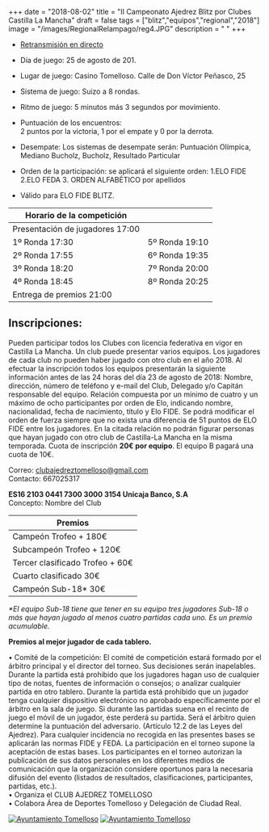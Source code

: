 +++
date = "2018-08-02"
title = "II Campeonato Ajedrez Blitz por Clubes Castilla La Mancha"
draft = false
tags = ["blitz","equipos","regional","2018"]
image = "/images/RegionalRelampago/reg4.JPG"
description = " "
+++

* [Retransmisión en directo](http://view.livechesscloud.com/502e6196-9342-446a-a268-7eb76c323f97)


*	Día de juego: 25 de agosto de 201.  
*	Lugar de juego: Casino Tomelloso. Calle de Don Víctor Peñasco, 25 
*	Sistema de juego: Suizo a 8 rondas.  
*	Ritmo de juego: 5 minutos más 3 segundos por movimiento. 
*	Puntuación de los encuentros:  
2 puntos por la victoria, 1 por el empate y 0 por la derrota.
*	Desempate: Los sistemas de desempate serán:
Puntuación Olímpica, Mediano Bucholz, Bucholz, Resultado Particular
*	Orden de la participación: se aplicará el siguiente orden:
1.ELO FIDE 2.ELO FEDA 3. ORDEN ALFABÉTICO por apellidos
* Válido para ELO FIDE BLITZ.


| Horario de la competición |  |
| ------ | ------: |
| Presentación de jugadores 17:00 |  |
|1º Ronda	17:30 |	5º Ronda 19:10|
|2º Ronda	17:55| 6º Ronda	19:35| 	
|3º Ronda	18:20| 7º Ronda	20:00|	
|4º Ronda	18:45| 8º Ronda	20:25|		
|Entrega de premios	21:00|	



## Inscripciones:  
Pueden participar todos los Clubes con licencia federativa en vigor en Castilla La
Mancha. Un club puede presentar varios equipos. Los jugadores de cada club no
pueden haber jugado con otro club en el año 2018.
Al efectuar la inscripción todos los equipos presentarán la siguiente información
antes de las 24 horas del día 23 de agosto de 2018:
Nombre, dirección, número de teléfono y e-mail del Club, Delegado y/o Capitán
responsable del equipo. Relación compuesta por un mínimo de cuatro y un
máximo de ocho participantes por orden de Elo, indicando nombre, nacionalidad,
fecha de nacimiento, título y Elo FIDE. Se podrá modificar el orden de fuerza
siempre que no exista una diferencia de 51 puntos de ELO FIDE entre los
jugadores.
En la citada relación no podrán figurar personas que hayan jugado con otro club de Castilla-La Mancha en la misma temporada.
Cuota de inscripción **20€ por equipo**. El equipo B pagará una cuota de 10€.


Correo: <clubajedreztomelloso@gmail.com>  
Contacto: 667025317

**ES16 2103 0441 7300 3000 3154 Unicaja Banco, S.A**  
Concepto: Nombre del Club


| Premios |
| ------ |
|Campeón Trofeo + 180€ |
|Subcampeón	Trofeo + 120€|	
|Tercer clasificado Trofeo + 60€|	
|Cuarto clasificado 30€|
|Campeón Sub-18* 30€|			

_*El equipo Sub-18 tiene que tener en su equipo tres jugadores Sub-18 o más que hayan jugado al menos cuatro partidas cada uno. Es un premio acumulable._

**Premios al mejor jugador de cada tablero.**

•	Comité de la competición: El comité de competición estará formado por el árbitro principal y el director del torneo. Sus decisiones serán inapelables.  Durante la partida está prohibido que los jugadores hagan uso de cualquier tipo de notas, fuentes de información o consejos; o analizar cualquier partida en otro tablero. Durante la partida está prohibido que un jugador tenga cualquier dispositivo electrónico no aprobado específicamente por el árbitro en la sala de juego. Si durante las partidas suena en el recinto de juego el móvil de un jugador, éste perderá su partida. Será el árbitro quien determine la puntuación del adversario.  (Artículo 12.2 de las Leyes del Ajedrez). Para cualquier incidencia no recogida en las presentes bases se aplicarán las normas FIDE y FEDA. La participación en el torneo supone la aceptación de estas bases. Los participantes en el torneo autorizan la publicación de sus datos personales en los diferentes medios de comunicación que la organización considere oportunos para la necesaria difusión del evento (listados de resultados, clasificaciones, participantes, partidas, etc.).  
•	Organiza el CLUB AJEDREZ TOMELLOSO  
•	Colabora Área de Deportes Tomelloso y Delegación de Ciudad Real.

[![Ayuntamiento Tomelloso](/images/CtoRelampagoEquipos/aytotomelloso.png)](www.tomelloso.es)
[![Ayuntamiento Tomelloso](/images/CtoRelampagoEquipos/delecr.jpg)](https://ajedrezdelecr.webnode.es/)

